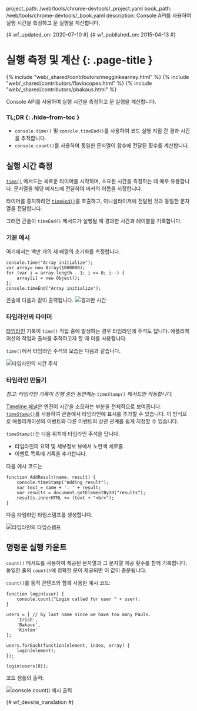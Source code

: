 project_path: /web/tools/chrome-devtools/_project.yaml
book_path: /web/tools/chrome-devtools/_book.yaml
description: Console API를 사용하여 실행 시간을 측정하고 문 실행을 계산합니다.

{# wf_updated_on: 2020-07-10 #}
{# wf_published_on: 2015-04-13 #}

# 실행 측정 및 계산 {: .page-title }

{% include "web/_shared/contributors/megginkearney.html" %}
{% include "web/_shared/contributors/flaviocopes.html" %}
{% include "web/_shared/contributors/pbakaus.html" %}

Console API를 사용하여 실행 시간을 측정하고 문 실행을 계산합니다.


### TL;DR {: .hide-from-toc }
-  <code>console.time()</code> 및 <code>console.timeEnd()</code>를 사용하여 코드 실행 지점 간 경과 시간을 추적합니다.
-  <code>console.count()</code>를 사용하여 동일한 문자열이 함수에 전달된 횟수를 계산합니다.


## 실행 시간 측정

[`time()`](./console-reference#consoletimelabel) 메서드는 새로운 타이머를 시작하며, 소요된 시간을 측정하는 데 매우 유용합니다. 문자열을 해당 메서드에 전달하여 마커의 이름을 지정합니다.

타이머를 중지하려면 [`timeEnd()`](./console-reference#consoletimeendlabel)를 호출하고, 이니셜라이저에 전달된 것과 동일한 문자열을 전달합니다.

그러면 콘솔이 `timeEnd()` 메서드가 실행될 때 경과한 시간과 레이블을 기록합니다.

### 기본 예시

여기에서는 백만 개의 새 배열의 초기화를 측정합니다.


    console.time("Array initialize");
    var array= new Array(1000000);
    for (var i = array.length - 1; i >= 0; i--) {
        array[i] = new Object();
    };
    console.timeEnd("Array initialize");
    

콘솔에 다음과 같이 출력됩니다.
![경과한 시간](images/track-executions-time-duration.png)

###  타임라인의 타이머

[타임라인](/web/tools/chrome-devtools/profile/evaluate-performance/timeline-tool) 기록이 `time()` 작업 중에 발생하는 경우 타임라인에 주석도 답니다. 애플리케이션의 작업과 출처를 추적하고자 할 때 이를 사용합니다.

`time()`에서 타임라인 주석의 모습은 다음과 같습니다.

![타임라인의 시간 주석](images/track-executions-time-annotation-on-timeline.png)

### 타임라인 만들기

*참고: 타임라인 기록이 진행 중인 동안에는 `timeStamp()` 메서드만 작동합니다.*

[Timeline 패널](/web/tools/chrome-devtools/profile/evaluate-performance/timeline-tool)은 엔진이 시간을 소모하는 부분을 전체적으로 보여줍니다.
[`timeStamp()`](./console-reference#consoletimestamplabel)를 사용하여 콘솔에서 타임라인에 표시를 추가할 수 있습니다. 이 방식으로 애플리케이션의 이벤트와 다른 이벤트의 상관 관계를 쉽게 지정할 수 있습니다.

`timeStamp()`는 다음 위치에 타임라인 주석을 답니다.

- 타임라인의 요약 및 세부정보 뷰에서 노란색 세로줄.
- 이벤트 목록에 기록을 추가합니다.

다음 예시 코드는


    function AddResult(name, result) {
        console.timeStamp("Adding result");
        var text = name + ': ' + result;
        var results = document.getElementById("results");
        results.innerHTML += (text + "<br>");
    }
    

다음 타임라인 타임스탬프를 생성합니다.

![타임라인의 타임스탬프](images/track-executions-timestamp2.png)

## 명령문 실행 카운트

`count()` 메서드를 사용하여 제공된 문자열과 그 문자열 제공 횟수를 함께 기록합니다. 동일한 줄의 `count()`에 정확한 문이 제공되면 이 값이 증분됩니다.

`count()`를 동적 콘텐츠와 함께 사용한 예시 코드:


    function login(user) {
        console.count("Login called for user " + user);
    }
    
    users = [ // by last name since we have too many Pauls.
        'Irish',
        'Bakaus',
        'Kinlan'
    ];
    
    users.forEach(function(element, index, array) {
        login(element);
    });
    
    login(users[0]);
    

코드 샘플의 출력:

![console.count() 예시 출력](images/track-executions-console-count.png)




{# wf_devsite_translation #}

